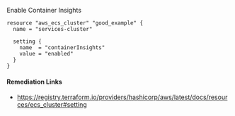 
Enable Container Insights

```hcl
resource "aws_ecs_cluster" "good_example" {
  name = "services-cluster"
  
  setting {
    name  = "containerInsights"
    value = "enabled"
  }
}
```

#### Remediation Links
 - https://registry.terraform.io/providers/hashicorp/aws/latest/docs/resources/ecs_cluster#setting
        